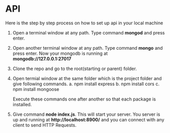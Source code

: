 # API

Here is the step by step process on how to set up api in your local machine

1. Open a terminal window at any path. Type command **mongod** and press enter.
2. Open another terminal window at any path. Type command **mongo** and press enter. Now your mongodb is running at **mongodb://127.0.0.1:27017**

3. Clone the repo and go to the root(starting or parent) folder.

4. Open termial window at the same folder which is the project folder and give following commands.
   a. npm install express
   b. npm install cors
   c. npm install mongoose

   Execute these commands one after another so that each package is installed.

5. Give command **node index.js**. This will start your server. You server is up and running at **http://localhost:8900/** and you can connect with any client to send HTTP Requests.

